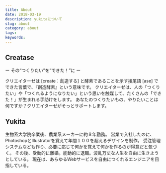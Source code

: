 ```yaml
---
title: About
date: 2018-03-19
description: yukitaについて
slug: about
category: about
tags: 
keywords: 
---
```


## Creatase

ー その“つくりたい”を“できた！”に ー

クリエイターゼは [create：創造する] と酵素であることを示す接尾語 [ase] でできた言葉で、『創造酵素』という意味です。
クリエイターゼは、人の「つくりたい」や「つくれるようになりたい」という思いを触媒して、たくさんの「できた！」が生まれる手助けをします。
あなたのつくりたいもの、やりたいことは何ですか？クリエイターゼがそっとサポートします。


## Yukita

生物系大学院卒業後、農業系メーカーに約８年勤務。
営業で入社したのに、PhotoshopとIllustratorを覚えて年間１００を超えるデザインを制作。
受注管理システムなども作り、必要に応じて何かを覚えて何かを作るのが得意だと気づく。
その後、受動的に離婚。能動的に退職。波乱万丈な人生を自由に生きようとしている。
現在は、あらゆるWebサービスを自由につくれるエンジニアを目指している。